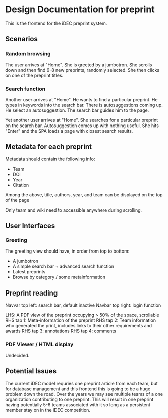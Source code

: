 # Design Documentation for preprint

This is the frontend for the iDEC preprint system.

## Scenarios

### Random browsing

The user arrives at "Home". She is greeted by a jumbotron. She scrolls down and then find 6-8 new preprints, randomly selected. She then clicks on one of the preprint titles.

### Search function

Another user arrives at "Home". He wants to find a particular preprint. He types in keywords into the search bar. There is autosuggestions coming up. He select an autosuggestion. The search bar guides him to the page.

Yet another user arrives at "Home". She searches for a particular preprint on the search bar. Autosuggestion comes up with nothing useful. She hits "Enter" and the SPA loads a page with closest search results.

## Metadata for each preprint

Metadata should contain the following info:

- Team
- DOI
- Year
- Citation

Among the above, title, authors, year, and team can be displayed on the top of the page

Only team and wiki need to accessible anywhere during scrolling.

## User Interfaces

### Greeting

The greeting view should have, in order from top to bottom:

- A jumbotron
- A simple search bar + advanced search function
- Latest preprints
- Browse by category / some metainformation

## Preprint reading

Navvar top left: search bar, default inactive
Navbar top right: login function

LHS: A PDF view of the preprint occupying > 50% of the space, scrollable
RHS tap 1: Meta-information of the preprint
RHS tap 2: Team information who generated the print, includes links to their other requirements and awards
RHS tap 3: annotations
RHS tap 4: comments

### PDF Viewer / HTML display

Undecided.

## Potential Issues

The current iDEC model requries one preprint article from each team, but for database management and this frontend this is going to be a huge problem down the road. Over the years we may see multiple teams of a one organization contributing to one preprint. This will result in one preprint having potentially 5-6 teams associated with it so long as a persistent member stay on in the iDEC competition.